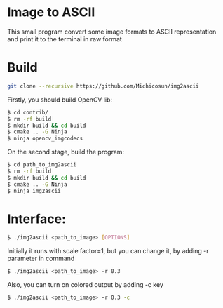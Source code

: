 # Image to ASCII

This small program convert some image formats to ASCII representation and print it to the terminal in raw format

# Build
```bash
git clone --recursive https://github.com/Michicosun/img2ascii
```

Firstly, you should build OpenCV lib:
```bash
$ cd contrib/
$ rm -rf build
$ mkdir build && cd build
$ cmake .. -G Ninja
$ ninja opencv_imgcodecs
```

On the second stage, build the program:
```bash
$ cd path_to_img2ascii
$ rm -rf build
$ mkdir build && cd build
$ cmake .. -G Ninja
$ ninja img2ascii
```

# Interface:
```bash
$ ./img2ascii <path_to_image> [OPTIONS]
```

Initially it runs with scale factor=1, but you can change it, by adding -r parameter in command

```bash
$ ./img2ascii <path_to_image> -r 0.3
```

Also, you can turn on colored output by adding -c key
```bash
$ ./img2ascii <path_to_image> -r 0.3 -c
```



